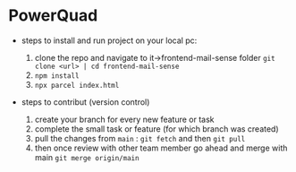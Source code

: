 # PowerQuad

* steps to install and run project on your local pc:
    1. clone the repo and navigate to it->frontend-mail-sense folder `git clone <url> | cd frontend-mail-sense`
    2. `npm install`
    3. `npx parcel index.html`

* steps to contribut (version control)
    1. create your branch for every new feature or task
    2. complete the small task or feature (for which branch was created)
    3. pull the changes from `main` : `git fetch` and then `git pull`
    4. then once review with other team member go ahead and merge with main `git merge origin/main`
